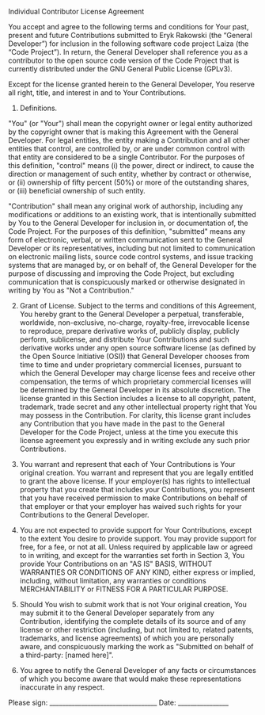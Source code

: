Individual Contributor License Agreement

You accept and agree to the following terms and conditions for Your past, present and future Contributions submitted to Eryk Rakowski (the “General Developer”) for inclusion in the following software code project Laiza (the “Code Project”). In return, the General Developer shall reference you as a contributor to the open source code version of the Code Project that is currently distributed under the GNU General Public License (GPLv3).

Except for the license granted herein to the General Developer, You reserve all right, title, and interest in and to Your Contributions.

1.	Definitions.

"You" (or "Your") shall mean the copyright owner or legal entity authorized by the copyright owner that is making this Agreement with the General Developer. For legal entities, the entity making a Contribution and all other entities that control, are controlled by, or are under common control with that entity are considered to be a single Contributor. For the purposes of this definition, "control" means (i) the power, direct or indirect, to cause the direction or management of such entity, whether by contract or otherwise, or (ii) ownership of fifty percent (50%) or more of the outstanding shares, or (iii) beneficial ownership of such entity.

"Contribution" shall mean any original work of authorship, including any modifications or additions to an existing work, that is intentionally submitted by You to the General Developer for inclusion in, or documentation of, the Code Project. For the purposes of this definition, "submitted" means any form of electronic, verbal, or written communication sent to the General Developer or its representatives, including but not limited to communication on electronic mailing lists, source code control systems, and issue tracking systems that are managed by, or on behalf of, the General Developer for the purpose of discussing and improving the Code Project, but excluding communication that is conspicuously marked or otherwise designated in writing by You as "Not a Contribution."

2.	Grant of License. Subject to the terms and conditions of this Agreement, You hereby grant to the General Developer a perpetual, transferable, worldwide, non-exclusive, no-charge, royalty-free, irrevocable license to reproduce, prepare derivative works of, publicly display, publicly perform, sublicense, and distribute Your Contributions and such derivative works under any open source software license (as defined by the Open Source Initiative (OSI)) that General Developer chooses from time to time and under proprietary commercial licenses, pursuant to which the General Developer may charge license fees and receive other compensation, the terms of which proprietary commercial licenses will be determined by the General Developer in its absolute discretion. The license granted in this Section includes a license to all copyright, patent, trademark, trade secret and any other intellectual property right that You may possess in the Contribution. For clarity, this license grant includes any Contribution that you have made in the past to the General Developer for the Code Project, unless at the time you execute this license agreement you expressly and in writing exclude any such prior Contributions.

3.	You warrant and represent that each of Your Contributions is Your original creation.  You warrant and represent that you are legally entitled to grant the above license. If your employer(s) has rights to intellectual property that you create that includes your Contributions, you represent that you have received permission to make Contributions on behalf of that employer or that your employer has waived such rights for your Contributions to the General Developer.

4.	You are not expected to provide support for Your Contributions, except to the extent You desire to provide support. You may provide support for free, for a fee, or not at all. Unless required by applicable law or agreed to in writing, and except for the warranties set forth in Section ‎3, You provide Your Contributions on an "AS IS" BASIS, WITHOUT WARRANTIES OR CONDITIONS OF ANY KIND, either express or implied, including, without limitation, any warranties or conditions MERCHANTABILITY or FITNESS FOR A PARTICULAR PURPOSE.

5.	Should You wish to submit work that is not Your original creation, You may submit it to the General Developer separately from any Contribution, identifying the complete details of its source and of any license or other restriction (including, but not limited to, related patents, trademarks, and license agreements) of which you are personally aware, and conspicuously marking the work as "Submitted on behalf of a third-party: [named here]".

6.	You agree to notify the General Developer of any facts or circumstances of which you become aware that would make these representations inaccurate in any respect.


Please sign: __________________________________ Date: ________________
